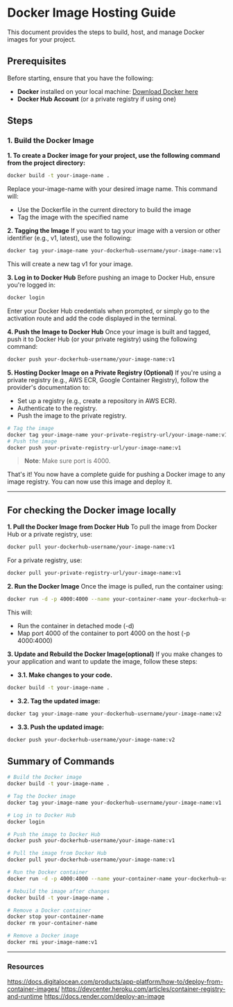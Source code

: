 # Docker Image Hosting Guide

This document provides the steps to build, host, and manage Docker images for your project.

## Prerequisites

Before starting, ensure that you have the following:

- **Docker** installed on your local machine: [Download Docker here](https://docs.docker.com/get-docker/)
- **Docker Hub Account** (or a private registry if using one)

## Steps

### 1. Build the Docker Image

**1. To create a Docker image for your project, use the following command from the project directory:**

```bash
docker build -t your-image-name .
```
Replace your-image-name with your desired image name. This command will:

- Use the Dockerfile in the current directory to build the image
- Tag the image with the specified name

**2. Tagging the Image**
If you want to tag your image with a version or other identifier (e.g., v1, latest), use the following:

```bash
docker tag your-image-name your-dockerhub-username/your-image-name:v1
```
This will create a new tag v1 for your image.

**3. Log in to Docker Hub**
Before pushing an image to Docker Hub, ensure you're logged in:

```bash
docker login
```
Enter your Docker Hub credentials when prompted, or simply go to the activation route and add the code displayed in the terminal.

**4. Push the Image to Docker Hub**
Once your image is built and tagged, push it to Docker Hub (or your private registry) using the following command:
```bash
docker push your-dockerhub-username/your-image-name:v1
```

**5. Hosting Docker Image on a Private Registry (Optional)**
If you're using a private registry (e.g., AWS ECR, Google Container Registry), follow the provider's documentation to:
- Set up a registry (e.g., create a repository in AWS ECR).
- Authenticate to the registry.
- Push the image to the private registry.

```bash
# Tag the image
docker tag your-image-name your-private-registry-url/your-image-name:v1
# Push the image
docker push your-private-registry-url/your-image-name:v1
```

> **Note**: Make sure port is 4000.

That's it! You now have a complete guide for pushing a Docker image to any image registry. You can now use this image and deploy it.

---

## For checking the Docker image locally
**1. Pull the Docker Image from Docker Hub**
To pull the image from Docker Hub or a private registry, use:
```bash
docker pull your-dockerhub-username/your-image-name:v1
```
For a private registry, use:
```bash
docker pull your-private-registry-url/your-image-name:v1
```

**2. Run the Docker Image**
Once the image is pulled, run the container using:
```bash
docker run -d -p 4000:4000 --name your-container-name your-dockerhub-username/your-image-name:v1
```
This will:
- Run the container in detached mode (-d)
- Map port 4000 of the container to port 4000 on the host (-p 4000:4000)

**3. Update and Rebuild the Docker Image(optional)**
If you make changes to your application and want to update the image, follow these steps:
 * **3.1. Make changes to your code.**
  ```bash
  docker build -t your-image-name .
  ```
 * **3.2. Tag the updated image:**
  ```bash
  docker tag your-image-name your-dockerhub-username/your-image-name:v2
  ```
 * **3.3. Push the updated image:**
  ```bash
  docker push your-dockerhub-username/your-image-name:v2
  ```
## Summary of Commands
```bash
# Build the Docker image
docker build -t your-image-name .

# Tag the Docker image
docker tag your-image-name your-dockerhub-username/your-image-name:v1

# Log in to Docker Hub
docker login

# Push the image to Docker Hub
docker push your-dockerhub-username/your-image-name:v1

# Pull the image from Docker Hub
docker pull your-dockerhub-username/your-image-name:v1

# Run the Docker container
docker run -d -p 4000:4000 --name your-container-name your-dockerhub-username/your-image-name:v1

# Rebuild the image after changes
docker build -t your-image-name .

# Remove a Docker container
docker stop your-container-name
docker rm your-container-name

# Remove a Docker image
docker rmi your-image-name:v1
```
---

### Resources
https://docs.digitalocean.com/products/app-platform/how-to/deploy-from-container-images/
https://devcenter.heroku.com/articles/container-registry-and-runtime
https://docs.render.com/deploy-an-image

